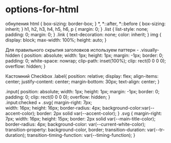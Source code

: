 # options-for-html

обнуления
html {
    box-sizing: border-box;
}
*,
*::after,
*::before {
    box-sizing: inherit;
}
h1,
h2,
h3,
h4,
h5,
h6,
p {
    margin: 0;
}
.list {
    list-style: none;
    padding: 0;
    margin: 0;
}
.link {
    text-decoration: none;
    color: inherit;
}
img {
    display: block;
    max-width: 100%;
    height: auto;
}

Для правильного скрытия заголовков используем паттерн -
.visually-hidden {
    position: absolute;
    width: 1px;
    height: 1px;
    margin: -1px;
    border: 0;
    padding: 0;
    white-space: nowrap;
    clip-path: inset(100%);
    clip: rect(0 0 0 0);
    overflow: hidden;
}


Кастомний Checkbox
.label{
  position: relative;
  display: flex;
  align-items: center;
  justify-content: center;
  margin-bottom: 30px;
  text-align: center;
}

.input{
  position: absolute;
    width: 1px;
    height: 1px;
    margin: -1px;
    border: 0;
    padding: 0;
    clip: rect(0 0 0 0);
    overflow: hidden;
    }                  
  .input:checked +  .svg{
  margin-right: 7px;  
  width: 16px;
  height: 16px;
  border-radius: 4px;
  background-color:var(--accent-color);
  border: 2px solid var(--accent-color);
}
    .svg {
    margin-right: 7px;
    width: 16px;
    height: 15px;
    border: 2px solid var(--main-title-color);
    border-radius: 4px;
    background-color: var(--current-white-color);
    transition-property: background-color, border;
    transition-duration: var(--tr-duration);
    transition-timing-function: var(--timing-function);
}
